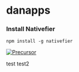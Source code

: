 # danapps

### Install Nativefier

`npm install -g nativefier`

[![Precursor](https://precursorapp.com/document/Untitled-17592211228286.svg?auth-token=)](https://precursorapp.com/document/Untitled-17592211228286)

test
test2
